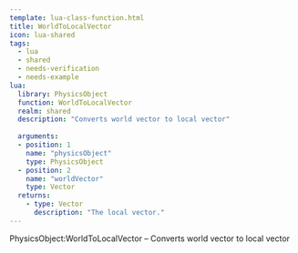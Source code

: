 ```yaml
---
template: lua-class-function.html
title: WorldToLocalVector
icon: lua-shared
tags:
  - lua
  - shared
  - needs-verification
  - needs-example
lua:
  library: PhysicsObject
  function: WorldToLocalVector
  realm: shared
  description: "Converts world vector to local vector"
  
  arguments:
  - position: 1
    name: "physicsObject"
    type: PhysicsObject
  - position: 2
    name: "worldVector"
    type: Vector
  returns:
    - type: Vector
      description: "The local vector."
---
```


<div class="lua__search__keywords">
PhysicsObject:WorldToLocalVector &#x2013; Converts world vector to local vector
</div>
